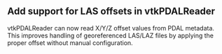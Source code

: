 ## Add support for LAS offsets in vtkPDALReader

vtkPDALReader can now read X/Y/Z offset values from PDAL metadata.
This improves handling of georeferenced LAS/LAZ files by applying
the proper offset without manual configuration.
